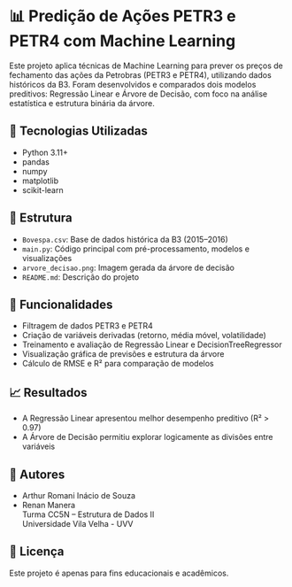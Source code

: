 # 📊 Predição de Ações PETR3 e PETR4 com Machine Learning

Este projeto aplica técnicas de Machine Learning para prever os preços de fechamento das ações da Petrobras (PETR3 e PETR4), utilizando dados históricos da B3. Foram desenvolvidos e comparados dois modelos preditivos: Regressão Linear e Árvore de Decisão, com foco na análise estatística e estrutura binária da árvore.

## 🔧 Tecnologias Utilizadas
- Python 3.11+
- pandas
- numpy
- matplotlib
- scikit-learn

## 📁 Estrutura
- `Bovespa.csv`: Base de dados histórica da B3 (2015–2016)
- `main.py`: Código principal com pré-processamento, modelos e visualizações
- `arvore_decisao.png`: Imagem gerada da árvore de decisão
- `README.md`: Descrição do projeto

## 📌 Funcionalidades
- Filtragem de dados PETR3 e PETR4
- Criação de variáveis derivadas (retorno, média móvel, volatilidade)
- Treinamento e avaliação de Regressão Linear e DecisionTreeRegressor
- Visualização gráfica de previsões e estrutura da árvore
- Cálculo de RMSE e R² para comparação de modelos

## 📈 Resultados
- A Regressão Linear apresentou melhor desempenho preditivo (R² > 0.97)
- A Árvore de Decisão permitiu explorar logicamente as divisões entre variáveis

## 👥 Autores
- Arthur Romani Inácio de Souza
- Renan Manera  
Turma CC5N – Estrutura de Dados II  
Universidade Vila Velha - UVV

## 📜 Licença
Este projeto é apenas para fins educacionais e acadêmicos.

